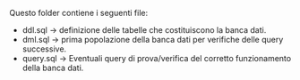 Questo folder contiene i seguenti file:
- ddl.sql -> definizione delle tabelle che costituiscono la banca dati.
- dml.sql -> prima popolazione della banca dati per verifiche delle query successive.
- query.sql -> Eventuali query di prova/verifica del corretto funzionamento della banca dati.